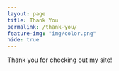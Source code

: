 ```yaml
---
layout: page
title: Thank You
permalink: /thank-you/
feature-img: "img/color.png"
hide: true
---
```

Thank you for checking out my site!
